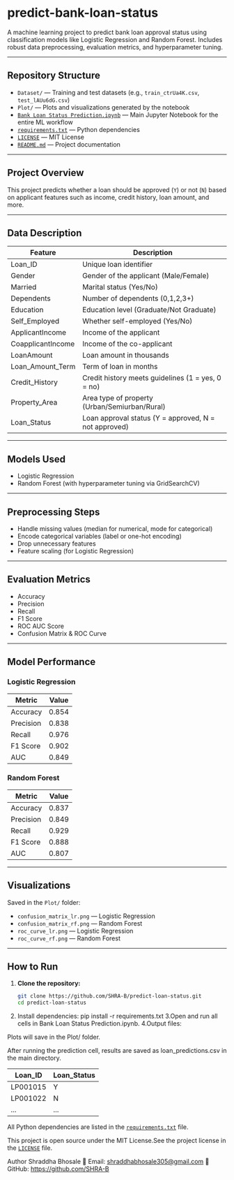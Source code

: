 # predict-bank-loan-status

A machine learning project to predict bank loan approval status using classification models like Logistic Regression and Random Forest. Includes robust data preprocessing, evaluation metrics, and hyperparameter tuning.

---

## Repository Structure

- `Dataset/` — Training and test datasets (e.g., `train_ctrUa4K.csv`, `test_lAUu6dG.csv`)
- `Plot/` — Plots and visualizations generated by the notebook
- [`Bank Loan Status Prediction.ipynb`](Bank%20Loan%20Status%20Prediction.ipynb) — Main Jupyter Notebook for the entire ML workflow
- [`requirements.txt`](requirements.txt) — Python dependencies
- [`LICENSE`](LICENSE) — MIT License
- [`README.md`](README.md) — Project documentation

---

## Project Overview

This project predicts whether a loan should be approved (`Y`) or not (`N`) based on applicant features such as income, credit history, loan amount, and more.

---

## Data Description

| Feature            | Description                                           |
|--------------------|------------------------------------------------------|
| Loan_ID            | Unique loan identifier                                |
| Gender             | Gender of the applicant (Male/Female)                 |
| Married            | Marital status (Yes/No)                               |
| Dependents         | Number of dependents (0,1,2,3+)                       |
| Education          | Education level (Graduate/Not Graduate)               |
| Self_Employed      | Whether self-employed (Yes/No)                        |
| ApplicantIncome    | Income of the applicant                               |
| CoapplicantIncome  | Income of the co-applicant                            |
| LoanAmount         | Loan amount in thousands                              |
| Loan_Amount_Term   | Term of loan in months                                |
| Credit_History     | Credit history meets guidelines (1 = yes, 0 = no)    |
| Property_Area      | Area type of property (Urban/Semiurban/Rural)         |
| Loan_Status        | Loan approval status (Y = approved, N = not approved)|

---

## Models Used

- Logistic Regression  
- Random Forest (with hyperparameter tuning via GridSearchCV)  

---

## Preprocessing Steps

- Handle missing values (median for numerical, mode for categorical)
- Encode categorical variables (label or one-hot encoding)
- Drop unnecessary features
- Feature scaling (for Logistic Regression)

---

## Evaluation Metrics

- Accuracy
- Precision
- Recall
- F1 Score
- ROC AUC Score
- Confusion Matrix & ROC Curve

---

## Model Performance

### Logistic Regression

| Metric    | Value |
| --------- | ----- |
| Accuracy  | 0.854 |
| Precision | 0.838 |
| Recall    | 0.976 |
| F1 Score  | 0.902 |
| AUC       | 0.849 |


### Random Forest

| Metric    | Value |
| --------- | ----- |
| Accuracy  | 0.837 |
| Precision | 0.849 |
| Recall    | 0.929 |
| F1 Score  | 0.888 |
| AUC       | 0.807 |


---

## Visualizations

Saved in the `Plot/` folder:

- `confusion_matrix_lr.png` — Logistic Regression
- `confusion_matrix_rf.png` — Random Forest
- `roc_curve_lr.png` — Logistic Regression
- `roc_curve_rf.png` — Random Forest

---

## How to Run

1. **Clone the repository:**
   ```bash
   git clone https://github.com/SHRA-B/predict-loan-status.git
   cd predict-loan-status
2. Install dependencies:
   pip install -r requirements.txt
3.Open and run all cells in Bank Loan Status Prediction.ipynb.
4.Output files:

Plots will save in the Plot/ folder.

After running the prediction cell, results are saved as loan_predictions.csv in the main directory.

| Loan\_ID | Loan\_Status |
| -------- | ------------ |
| LP001015 | Y            |
| LP001022 | N            |
| ...      | ...          |



All Python dependencies are listed in the [`requirements.txt`](requirements.txt) file.

This project is open source under the MIT License.See the project license in the [`LICENSE`](LICENSE) file.

Author
Shraddha Bhosale
📧 Email: shraddhabhosale305@gmail.com
🔗 GitHub: https://github.com/SHRA-B

